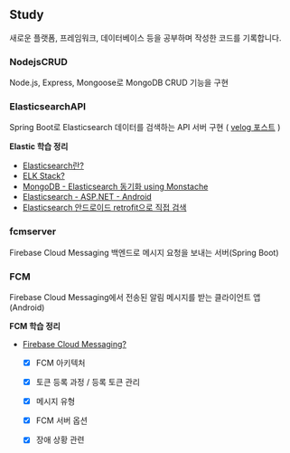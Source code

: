 ## Study
새로운 플랫폼, 프레임워크, 데이터베이스 등을 공부하며 작성한 코드를 기록합니다.

### NodejsCRUD
Node.js, Express, Mongoose로 MongoDB CRUD 기능을 구현

### ElasticsearchAPI
Spring Boot로 Elasticsearch 데이터를 검색하는 API 서버 구현
( [velog 포스트](https://velog.io/@emily2307/Spring-Boot%EB%A1%9C-Elasticsearch-%EA%B2%80%EC%83%89%ED%95%98%EB%8A%94-API-%EC%84%9C%EB%B2%84-%EB%A7%8C%EB%93%A4%EA%B8%B0) )


**Elastic 학습 정리**
- [Elasticsearch란?](https://velog.io/@emily2307/ElasticSearch%EB%9E%80)
- [ELK Stack?](https://velog.io/@emily2307/ELK-Stack)
- [MongoDB - Elasticsearch 동기화 using Monstache](https://velog.io/@emily2307/MongoDB-Elasticsearch-%EB%8F%99%EA%B8%B0%ED%99%94-using-Monstache)
- [Elasticsearch - ASP.NET - Android](https://velog.io/@emily2307/Elasticsearch-ASP.NET-Android)
- [Elasticsearch 안드로이드 retrofit으로 직접 검색](https://velog.io/@emily2307/Android%EC%97%90%EC%84%9C-Elasticsearch-%EA%B2%80%EC%83%89%ED%95%98%EA%B8%B0-retrofit-%ED%86%B5%EC%8B%A0)

### fcmserver
Firebase Cloud Messaging 백엔드로 메시지 요청을 보내는 서버(Spring Boot)

### FCM
Firebase Cloud Messaging에서 전송된 알림 메시지를 받는 클라이언트 앱(Android)


**FCM 학습 정리**
- [Firebase Cloud Messaging?](https://velog.io/@emily2307/Firebase-Cloud-Messaging)
    - [x] FCM 아키텍처
    - [x] 토큰 등록 과정 / 등록 토큰 관리
    - [x] 메시지 유형
    - [x] FCM 서버 옵션
    - [x] 장애 상황 관련

